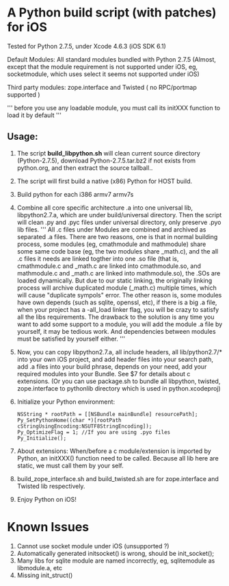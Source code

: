 A Python build script (with patches) for iOS
============================================

Tested for Python 2.7.5, under Xcode 4.6.3 (iOS SDK 6.1)

Default Modules:
All standard modules bundled with Python 2.7.5 (Almost, except that the module requirement is not supported under iOS, eg, socketmodule, which uses select it seems not supported under iOS)

Third party modules:
zope.interface and Twisted ( no RPC/portmap supported )

'''
before you use any loadable module, you must call its initXXX function to load it by default
'''

Usage:
-----

1. The script **build_libpython.sh** will clean current source directory (Python-2.7.5), download Python-2.7.5.tar.bz2 if not exists from python.org, and then extract the source tallball..

2. The script will first build a native (x86) Python for HOST build.

3. Build python for each i386 armv7 armv7s

4. Combine all core specific architecture .a into one universal lib, libpython2.7.a, which are under build/universal directory. Then the script will clean .py and .pyc files under universal directory, only preserve .pyo lib files.
    '''
    All .c files under Modules are combined and archived as separated .a files. There are two reasons, one is that in normal building process, some modules (eg, cmathmodule and mathmodule) share some same code base (eg, the two modules share _math.c), and the all .c files it needs are linked togther into one .so file (that is, cmathmodule.c and _math.c are linked into cmathmodule.so, and mathmodule.c and _math.c are linked into mathmodule.so), the .SOs are loaded dynamically. But due to our static linking, the originally linking process will archive duplicated module (_math.c) multiple times, which will cause "duplicate sympols" error.
    The other reason is, some modules have own depends (such as sqlite, openssl, etc), if there is a big .a file, when your project has a -all_load linker flag, you will be crazy to satisfy all the libs requirements.
    The drawback to the solution is any time you want to add some support to a module, you will add the module .a file by yourself, it may be tedious work.
    And dependencies between modules must be satisfied by yourself either.
    '''

5. Now, you can copy libpython2.7.a, all include headers, all lib/python2.7/* into your own iOS project, and add header files into your search path, add .a files into your build phrase, depends on your need, add your required modules into your Bundle.
    See $7 for details about c extensions.
    (Or you can use package.sh to bundle all libpython, twisted, zope.interface to pythonlib directory which is used in python.xcodeproj)
6. Initialize your Python environment:

    ```objc
    NSString * rootPath = [[NSBundle mainBundle] resourcePath];
    Py_SetPythonHome((char *)[rootPath cStringUsingEncoding:NSUTF8StringEncoding]);
    Py_OptimizeFlag = 1; //If you are using .pyo files
    Py_Initialize();
    ```

7. About extensions:
    When/before a c module/extension is imported by Python, an initXXX() function need to be called. Because all lib here are static, we must call them by your self. 

8. build_zope_interface.sh and build_twisted.sh are for zope.interface and Twisted lib respectively.

9. Enjoy Python on iOS!


Known Issues
============
1. Cannot use socket module under iOS (unsupported ?)
2. Automatically generated initsocket() is wrong, should be init_socket();
3. Many libs for sqlite module are named incorrectly, eg, sqlitemodule as libmodule.a, etc
4. Missing init_struct()
